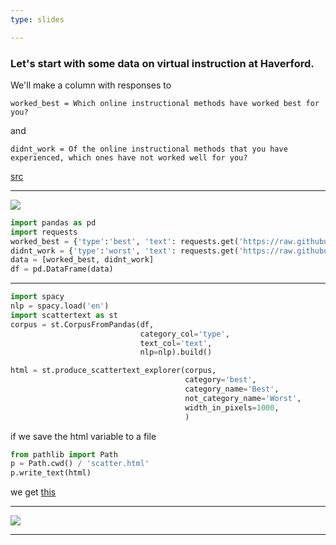 ```yaml
---
type: slides

---
```


### Let's start with some data on virtual instruction at Haverford.
We'll make a column with responses to  

`worked_best = Which online instructional methods have worked best for you?`

and 

`didnt_work = Of the online instructional methods that you have experienced, which ones have not worked well for you?`

[src](https://sites.google.com/haverford.edu/covidcontingency/home)

---

<a href="https://colab.research.google.com/drive/1TMcCtGURz6wI1i9iS3mI-HBiAiROsdnj?usp=sharing"><img src="https://colab.research.google.com/assets/colab-badge.svg"/></a>

```python
import pandas as pd
import requests 
worked_best = {'type':'best', 'text': requests.get('https://raw.githubusercontent.com/apjanco/files/master/q12.txt').text }
didnt_work = {'type':'worst', 'text': requests.get('https://raw.githubusercontent.com/apjanco/files/master/q14.txt').text }
data = [worked_best, didnt_work]
df = pd.DataFrame(data)
```
---

```python
import spacy
nlp = spacy.load('en')
import scattertext as st
corpus = st.CorpusFromPandas(df, 
                             category_col='type', 
                             text_col='text',
                             nlp=nlp).build()

html = st.produce_scattertext_explorer(corpus,
                                       category='best',
                                       category_name='Best',
                                       not_category_name='Worst',
                                       width_in_pixels=1000,
                                       )
```


if we save the html variable to a file 
```python
from pathlib import Path
p = Path.cwd() / 'scatter.html'
p.write_text(html)
```

we get [this](https://raw.githubusercontent.com/apjanco/files/master/scatter.html)

---


<a href="https://peaceful-knuth-705f49.netlify.app/" target="_blank"><img src="scatter.png"></a>

---

